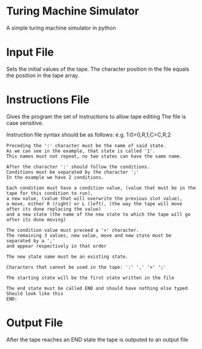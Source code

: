 # Turing Machine Simulator
A simple turing machine simulator in python

# Input File
Sets the initial values of the tape.
The character position in the file equals the position in the tape array.

# Instructions File
Gives the program the set of instructions to allow tape editing
The file is case sensitive.

Instruction file syntax should be as follows:
    e.g. 1:0>0,R,1;C>C,R,2
    
    Preceding the ':' character must be the name of said state.
    As we can see in the example, that state is called '1'.
    This names must not repeat, no two states can have the same name.

    After the character ':' should follow the conditions.
    Conditions must be separated by the character ';'
    In the example we have 2 conditions.

    Each condition must have a condition value, (value that must be in the tape for this condition to run),
    a new value, (value that will overwrite the previous slot value),
    a move, either R (right) or L (left), (the way the tape will move after its done replacing the value)
    and a new state (the name of the new state to which the tape will go after its done moving)

    The condition value must preceed a '>' character.
    The remaining 3 values, new value, move and new state must be separated by a ','
    and appear respectively in that order

    The new state name must be an existing state.

    Characters that cannot be used in the tape: ':' ',' '>' ';'

    The starting state will be the first state written in the file

    The end state must be called END and should have nothing else typed
    Should look like this
    END:

# Output File
After the tape reaches an END state the tape is outputed to an output file
    